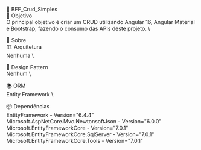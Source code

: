 🌟 BFF_Crud_Simples \
🎯 Objetivo \
O principal objetivo é criar um CRUD utilizando Angular 16, Angular Material e Bootstrap, fazendo o consumo das APIs deste projeto. \

📖 Sobre \
🏗️ Arquitetura \
Nenhuma \

🧩 Design Pattern \
Nenhum \

📚 ORM \
Entity Framework \

📦 Dependências \
EntityFramework - Version="6.4.4" \
Microsoft.AspNetCore.Mvc.NewtonsoftJson - Version="6.0.0" \
Microsoft.EntityFrameworkCore - Version="7.0.1" \
Microsoft.EntityFrameworkCore.SqlServer - Version="7.0.1" \
Microsoft.EntityFrameworkCore.Tools - Version="7.0.1"
